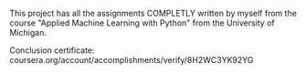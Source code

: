 This project has all the assignments COMPLETLY written by myself from the course "Applied Machine Learning with Python" from the University of Michigan.

Conclusion certificate: coursera.org/account/accomplishments/verify/8H2WC3YK92YG